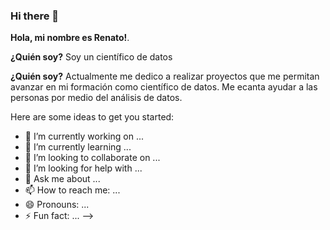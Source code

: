### Hi there 👋

**Hola, mi nombre es Renato!**.

**¿Quién soy?**
Soy un científico de datos

**¿Quién soy?**
Actualmente me dedico a realizar proyectos que me permitan avanzar en mi formación como científico de datos. 
Me ecanta ayudar a las personas por medio del análisis de datos. 

Here are some ideas to get you started:

- 🔭 I’m currently working on ...
- 🌱 I’m currently learning ...
- 👯 I’m looking to collaborate on ...
- 🤔 I’m looking for help with ...
- 💬 Ask me about ...
- 📫 How to reach me: ...
- 😄 Pronouns: ...
- ⚡ Fun fact: ...
-->

